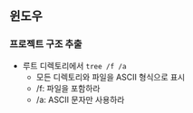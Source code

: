 ## 윈도우

### 프로젝트 구조 추출
- 루트 디렉토리에서 `tree /f /a`
    - 모든 디렉토리와 파일을 ASCII 형식으로 표시
    - /f: 파일을 포함하라
    - /a: ASCII 문자만 사용하라
